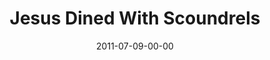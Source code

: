 ---
layout: message
category: message
series: "Jesus: The Greatest Show on Earth"
title: "Jesus Dined With Scoundrels"
date: 2011-07-09-00-00
message_id: 682
sc-permalink-url: "http://soundcloud.com/crdschurch/jesus-dined-with-scoundrels"
audio: "http://s3.amazonaws.com/crossroads-media/messages/audio/greatestshow04.mp3"
audio-duration: "45:58"
program: "http://s3.amazonaws.com/crossroads-media/documents/07_09-10_11Program.pdf"
description: "Brian Wells talks about about how Jesus redefined God."
video: "http://s3.amazonaws.com/crossroads-media/messages/video/greatestshow04.mp4"
video-duration: "46:04"
yt-embed-url: "//www.youtube.com/embed/oo8AicXO2nA"
video-image: "http://s3.amazonaws.com/crossroads-media/images/greatestshow04_still.jpg"
tag: 
 - wells
 - prodigal-son
 - forgiveness
 - grace
 - program
explicit: false
---